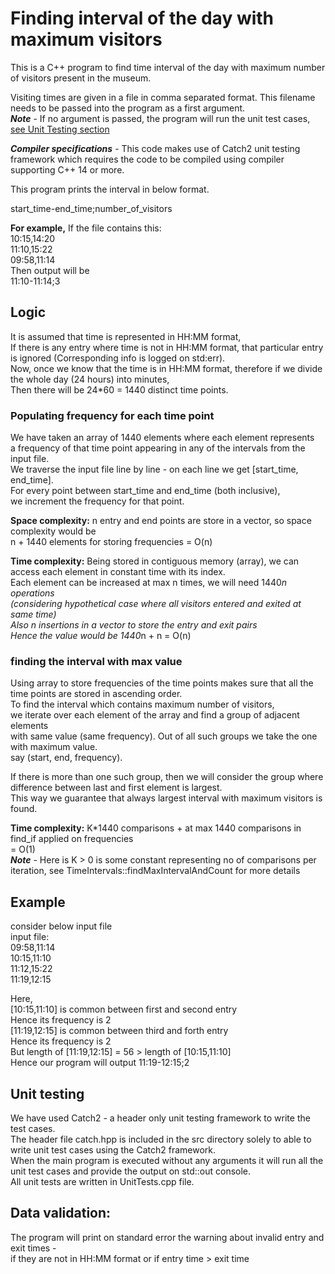 # Finding interval of the day with maximum visitors

This is a C++ program to find time interval of the day with maximum number of visitors 
present in the museum.

Visiting times are given in a file in comma separated format.
This filename needs to be passed into the program as a first argument.  
***Note*** - If no argument is passed, the program will run the unit test cases, [see Unit Testing section](#Unit-testing)

***Compiler specifications*** - This code makes use of Catch2 unit testing framework which requires the code to be compiled using compiler supporting C++ 14 or more.

 
This program prints the interval in below format.  

start_time-end_time;number_of_visitors

**For example,**
If the file contains this:  
10:15,14:20  
11:10,15:22  
09:58,11:14  
Then output will be  
11:10-11:14;3  

## Logic
It is assumed that time is represented in HH:MM format,    
If there is any entry where time is not in HH:MM format, that particular entry is ignored (Corresponding info is logged on std:err).  
Now, once we know that the time is in HH:MM format, therefore if we divide the whole day (24 hours) into minutes,  
Then there will be 24*60 = 1440 distinct time points.  


### Populating frequency for each time point
We have taken an array of 1440 elements where each element represents  
a frequency of that time point appearing in any of the intervals from the input file.  
We traverse the input file line by line - on each line we get [start_time, end_time].  
For every point between start_time and end_time (both inclusive),  
we increment the frequency for that point.  

**Space complexity:**
n entry and end points are store in a vector, so space complexity would be  
n + 1440 elements for storing frequencies  = O(n)  

**Time complexity:**
Being stored in contiguous memory (array), we can access each element in constant time with its index.  
Each element can be increased at max n times, we will need 1440*n operations  
(considering hypothetical case where all visitors entered and exited at same time)  
Also n insertions in a vector to store the entry and exit pairs  
Hence the value would be 1440*n + n = O(n)  

### finding the interval with max value
Using array to store frequencies of the time points makes sure that 
all the time points are stored in ascending order.  
To find the interval which contains maximum number of visitors,  
we iterate over each element of the array and find a group of adjacent elements   
with same value (same frequency).
Out of all such groups we take the one with maximum value.  
say  (start, end, frequency).  

If there is more than one such group, then we will consider the group where   
difference between last and first element is largest.  
This way we guarantee that always largest interval with maximum visitors is found.  

**Time complexity:**
K*1440 comparisons + at max 1440 comparisons in find_if applied on frequencies  
= O(1)  
***Note*** - Here is K > 0 is some constant representing no of comparisons per iteration, 
see TimeIntervals::findMaxIntervalAndCount for more details  

## Example
consider below input file  
input file:  
09:58,11:14  
10:15,11:10  
11:12,15:22  
11:19,12:15  

Here,  
[10:15,11:10] is common between first and second entry  
Hence its frequency is 2  
[11:19,12:15] is common between third and forth entry  
Hence its frequency is 2  
But length of [11:19,12:15] = 56 >  length of [10:15,11:10]  
Hence our program will output 11:19-12:15;2  

## Unit testing
We have used Catch2 - a header only unit testing framework to write the test cases.  
The header file catch.hpp is included in the src directory solely to able to write unit test cases using the Catch2 framework.  
When the main program is executed without any arguments it will run all the unit test cases  and provide the output on std::out console.  
All unit tests are written in UnitTests.cpp file.


## Data validation:
The program will print on standard error the warning about invalid entry and exit times -    
if they are not in HH:MM format or if entry time > exit time  
